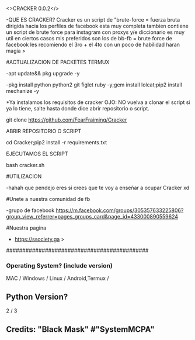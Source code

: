 <>CRACKER 0.0.2</>

-QUE ES CRACKER?
Cracker es un script de "brute-force = fuerza bruta dirigida hacia los perfiles de facebook esta muy completa tambien contiene un script de brute force para instagram con proxys y/e diccionario es muy util en ciertos casos mis preferidos son los de bb-fb = brute force de facebook les recomiendo el 3ro + el 4to con un poco de habilidad haran magia >

#ACTUALIZACION DE PACKETES TERMUX

-apt update&& pkg upgrade -y

-pkg install python python2 git figlet ruby -y;gem install lolcat;pip2 install mechanize -y

*Ya instalamos los requisitos de cracker OJO: NO vuelva a clonar el script si ya lo tiene, salte hasta donde dice abrir repositorio o script.

git clone https://github.com/FearFraiming/Cracker

ABRIR REPOSITORIO O SCRIPT

cd Cracker;pip2 install -r requirements.txt

EJECUTAMOS EL SCRIPT

bash cracker.sh

#UTILIZACION

-hahah que pendejo eres si crees que te voy a enseñar a ocupar Cracker xd


#Unete a nuestra comunidad de fb 

-grupo de facebook 
https://m.facebook.com/groups/305357633225806?group_view_referrer=pages_groups_card&page_id=433000890559624

#Nuestra pagina

- https://ssociety.ga >

############################################

### Operating System? (include version)
MAC / Windows / Linux / Android,Termux /

## Python Version?
2 / 3

## Credits: "Black Mask" #"SystemMCPA"
